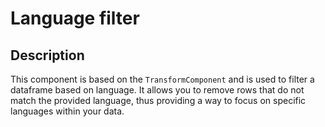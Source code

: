 # Language filter

## Description
This component is based on the `TransformComponent` and is used to filter a dataframe based on language. 
It allows you to remove rows that do not match the provided language, thus providing a way to focus 
on specific languages within your data.

